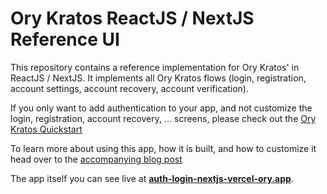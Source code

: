 # Ory Kratos ReactJS / NextJS Reference UI

This repository contains a reference implementation for Ory Kratos' in ReactJS /
NextJS. It implements all Ory Kratos flows (login, registration, account
settings, account recovery, account verification).

If you only want to add authentication to your app, and not customize the login,
registration, account recovery, ... screens, please check out the
[Ory Kratos Quickstart](https://www.ory.sh/kratos/docs/quickstart)

To learn more about using this app, how it is built, and how to customize it
head over to the
[accompanying blog post](https://www.ory.sh/login-spa-react-nextjs-authentication-example-api)

The app itself you can see live at
**[auth-login-nextjs-vercel-ory.app](https://react-nextjs-example.vercel.app)**.
